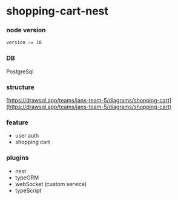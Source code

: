 # shopping-cart-nest

### node version

```bash
version >= 18
```

### DB

PostgreSql

### structure

[https://drawsql.app/teams/jans-team-5/diagrams/shopping-cart](https://drawsql.app/teams/jans-team-5/diagrams/shopping-cart)

### feature

- user auth
- shopping cart

### plugins

- nest
- typeORM
- webSocket (custom service)
- typeScript
